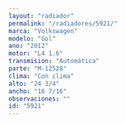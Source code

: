 ```yaml
---
layout: "radiador"
permalink: "/radiadores/5921/"
marca: "Volkswagen"
modelo: "Gol"
ano: "2012"
motor: "L4 1.6"
transmision: "Automática"
parte: "M-12528"
clima: "Con clima"
alto: "24 3/4"
ancho: "16 7/16"
observaciones: ""
id: "5921"
---
```


